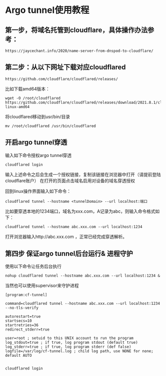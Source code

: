 # Argo tunnel使用教程
## 第一步，将域名托管到cloudflare，具体操作办法参考：
```
https://jaycechant.info/2020/name-server-from-dnspod-to-cloudflare/
```
## 第二步：从以下网址下载对应cloudflared
```
https://github.com/cloudflare/cloudflared/releases/
```

比如下载amd64版本：
```
wget -O /root/cloudflared https://github.com/cloudflare/cloudflared/releases/download/2021.8.1/cloudflared-linux-amd64
```

将cloudflared移动到usr/bin/目录
```
mv /root/cloudflared /usr/bin/cloudflared
```
## 开启argo tunnel穿透

输入如下命令授权argo tunnel穿透
```
cloudflared login
```
输入上述命令之后会生成一个授权链接，复制该链接在浏览器中打开（请提前登陆cloudflare账户）
在打开的页面点击域名启用对设备的域名穿透授权

回到linux操作界面输入如下命令：
```
cloudflared tunnel --hostname <tunnelDomain> --url localhost:端口
```
比如要穿透本地的1234端口，域名为xxx.com，A记录为abc，则输入命令格式如下：
```
cloudflared tunnel --hostname abc.xxx.com --url localhost:1234

```

打开浏览器输入http://abc.xxx.com ，正常已经完成穿透解析。

## 第四步 保证argo tunnel后台运行& 进程守护

使用以下命令让任务后台执行
```
nohup cloudflared tunnel --hostname abc.xxx.com --url localhost:1234 &
```
当然也可以使用supervisor来守护进程
```
[program:cf-tunnel]

command=cloudflared tunnel --hostname abc.xxx.com --url localhost:1234 --no-tls-verify

autorestart=true
startsecs=10
startretries=36
redirect_stderr=true

user=root ; setuid to this UNIX account to run the program
log_stdout=true ; if true, log program stdout (default true)
log_stderr=true ; if true, log program stderr (def false)
logfile=/var/log/cf-tunnel.log ; child log path, use NONE for none; default AUTO


cloudflared login
```
